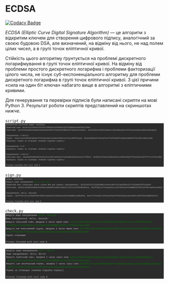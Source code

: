 # ECDSA

[![Codacy Badge](https://api.codacy.com/project/badge/Grade/e295e925461e48128eb07225ce330728)](https://app.codacy.com/manual/dexXxed/ECDSA?utm_source=github.com&utm_medium=referral&utm_content=dexXxed/ECDSA&utm_campaign=Badge_Grade_Dashboard)

*ECDSA (Elliptic Curve Digital Signature Algorithm)* — це алгоритм з
відкритим ключем для створення цифрового підпису, аналогічний за своєю
будовою DSA, але визначений, на відміну від нього, не над полем цілих
чисел, а в групі точок еліптичної кривої.

Стійкість цього алгоритму ґрунтується на проблемі дискретного
логарифмування в групі точок еліптичної кривої. На відміну від проблеми
простого дискретного логарифма і проблеми факторизації цілого числа, не
існує суб-експоненціального алгоритму для проблеми дискретного логарифма
в групі точок еліптичної кривої. З цієї причини «сила на один біт ключа»
набагато вище в алгоритмі з еліптичними кривими.

Для генерування та перевірки підписів були написані скрипти на мові
Python 3. Результат роботи скриптів представлений на скриншотах нижче.

`script.py`
![](./screenshots/script.JPG)

`sign.py`
![](./screenshots/sign.JPG)

`check.py`
![](screenshots/check_ok.JPG)

![](screenshots/check_not_ok.JPG)
